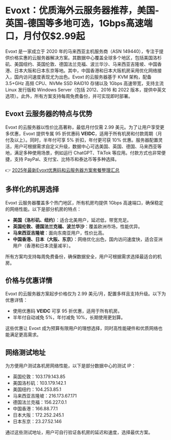 # Evoxt：优质海外云服务器推荐，美国-英国-德国等多地可选，1Gbps高速端口，月付仅$2.99起

Evoxt 是一家成立于 2020 年的马来西亚主机服务商（ASN 149440），专注于提供价格实惠的云服务器解决方案。其数据中心覆盖全球多个地区，包括美国洛杉矶、美国纽约、英国伦敦、德国法兰克福、波兰华沙、马来西亚吉隆坡、中国香港、日本大阪和日本东京等地。其中，中国香港和日本大阪机房采用优化网络接入，国内访问速度表现尤为出色。Evoxt 的云服务器基于 KVM 架构，配备 3.5+GHz 高频 CPU、NVMe SSD RAID10 存储以及 1Gbps 高速带宽，支持主流 Linux 发行版和 Windows Server（包括 2012、2016 和 2022 版本，提供中英文选项）。此外，所有方案支持每周免费备份，并可实现即时部署。

## Evoxt 云服务器的特点与优势

Evoxt 的云服务器以性价比高著称，最低月付仅需 2.99 美元。为了让用户享受更多优惠，Evoxt 提供专属 95 折优惠码 **VEIDC**，适用于所有机房和付款周期（月付及以上）。同时，半年付可享 5% 折扣，年付更可获 10% 优惠。服务器配置灵活，用户可根据需求自定义升级，数据中心可选美国、英国、德国、马来西亚等地，满足多种使用场景，例如运行 ChatGPT、TikTok 等应用。付款方式也非常便捷，支持 PayPal、支付宝、比特币和泰达币等多种选择。

👉 [2025年最新Evoxt优惠码和云服务器方案套餐整理汇总](https://bit.ly/evoxt)

## 多样化的机房选择

Evoxt 云服务器覆盖多个热门地区，所有机房均提供 1Gbps 高速端口，确保稳定的网络性能。以下是部分机房的特点：
- **美国（洛杉矶、纽约）**：适合北美用户，延迟低，带宽充足。
- **英国伦敦、德国法兰克福、波兰华沙**：覆盖欧洲市场，性能优异。
- **马来西亚吉隆坡**：面向东南亚用户，性价比高。
- **中国香港、日本（大阪、东京）**：网络优化出色，国内访问速度快，适合亚洲用户（香港和日本流量减半）。

所有方案均支持每周免费备份，确保数据安全，用户可根据需求选择最适合的机房。

## 价格与优惠详情

Evoxt 的云服务器方案起步价格仅为 2.99 美元/月，配置多样且支持升级。以下为优惠详情：
- 使用优惠码 **VEIDC** 可享 95 折优惠，适用于所有机房。
- 半年付自动减免 5%，年付减免 10%，长期使用更划算。

这些优惠让 Evoxt 成为预算有限用户的理想选择，同时高性能硬件和优质网络也能满足更高需求。

## 网络测试地址

为方便用户测试各机房网络性能，以下是部分数据中心的测试 IP：
- 英国伦敦：103.179.143.85  
- 美国洛杉矶：103.179.142.1  
- 美国纽约：104.253.85.1  
- 马来西亚吉隆坡：216.173.67.171  
- 德国法兰克福：156.227.0.1  
- 中国香港：166.88.77.1  
- 日本大阪：172.252.245.1  
- 日本东京：23.27.52.146  

通过这些测试地址，用户可自行验证各机房的延迟和速度，选择最优方案。